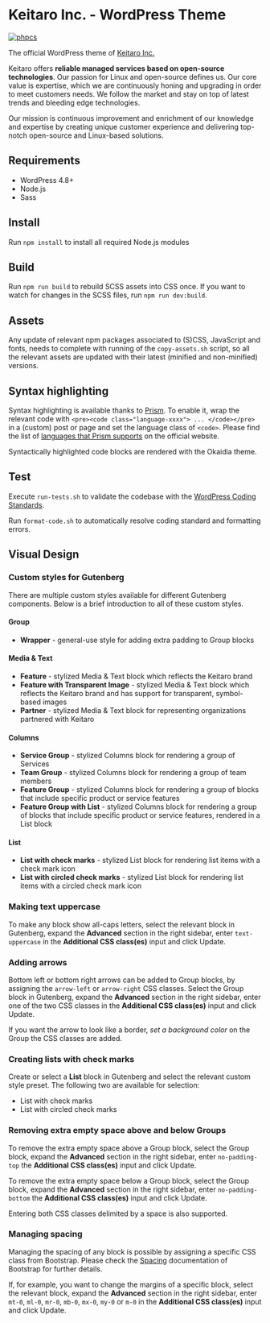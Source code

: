 # Keitaro Inc. - WordPress Theme

[![phpcs](https://github.com/keitaroinc/keitaro-theme/actions/workflows/phpcs.yml/badge.svg)](https://github.com/keitaroinc/keitaro-theme/actions/workflows/phpcs.yml)

The official WordPress theme of [Keitaro Inc.](http://www.keitaro.com/)

Keitaro offers **reliable managed services based on open-source technologies**. Our passion for Linux and open-source defines us. Our core value is expertise, which we are continuously honing and upgrading in order to meet customers needs. We follow the market and stay on top of latest trends and bleeding edge technologies.

Our mission is continuous improvement and enrichment of our knowledge and expertise by creating unique customer experience and delivering top-notch open-source and Linux-based solutions.

## Requirements

- WordPress 4.8+
- Node.js
- Sass

## Install

Run `npm install` to install all required Node.js modules

## Build

Run `npm run build` to rebuild SCSS assets into CSS once. If you want to watch for changes in the SCSS files, run `npm run dev:build`.

## Assets

Any update of relevant npm packages associated to (S)CSS, JavaScript and fonts, needs to complete with running of the `copy-assets.sh` script, so all the relevant assets are updated with their latest (minified and non-minified) versions.

## Syntax highlighting

Syntax highlighting is available thanks to [Prism](http://prismjs.com/). To enable it, wrap the relevant code with `<pre><code class="language-xxxx"> ... </code></pre>` in a (custom) post or page and set the language class of `<code>`. Please find the list of [languages that Prism supports](http://prismjs.com/#languages-list) on the official website.

Syntactically highlighted code blocks are rendered with the Okaidia theme.

## Test

Execute `run-tests.sh` to validate the codebase with the [WordPress Coding Standards](https://make.wordpress.org/core/handbook/best-practices/coding-standards/).

Run `format-code.sh` to automatically resolve coding standard and formatting errors.

## Visual Design

### Custom styles for Gutenberg

There are multiple custom styles available for different Gutenberg components. Below is a brief introduction to all of these custom styles.

#### Group

- **Wrapper** - general-use style for adding extra padding to Group blocks

#### Media & Text

- **Feature** - stylized Media & Text block which reflects the Keitaro brand
- **Feature with Transparent Image** - stylized Media & Text block which reflects the Keitaro brand and has support for transparent, symbol-based images
- **Partner** - stylized Media & Text block for representing organizations partnered with Keitaro

#### Columns

- **Service Group** - stylized Columns block for rendering a group of Services
- **Team Group** - stylized Columns block for rendering a group of team members
- **Feature Group** -  stylized Columns block for rendering a group of blocks that include specific product or service features
- **Feature Group with List** - stylized Columns block for rendering a group of blocks that include specific product or service features, rendered in a List block

#### List

- **List with check marks** - stylized List block for rendering list items with a check mark icon
- **List with circled check marks** - stylized List block for rendering list items with a circled check mark icon

### Making text uppercase

To make any block show all-caps letters, select the relevant block in Gutenberg, expand the **Advanced** section in the right sidebar, enter `text-uppercase` in the **Additional CSS class(es)** input and click Update.

### Adding arrows

Bottom left or bottom right arrows can be added to Group blocks, by assigning the `arrow-left` or `arrow-right` CSS classes. Select the Group block in Gutenberg, expand the **Advanced** section in the right sidebar, enter one of the two CSS classes in the **Additional CSS class(es)** input and click Update.

If you want the arrow to look like a border, _set a background color_ on the Group the CSS classes are added.

### Creating lists with check marks

Create or select a **List** block in Gutenberg and select the relevant custom style preset. The following two are available for selection:

- List with check marks
- List with circled check marks

### Removing extra empty space above and below Groups

To remove the extra empty space above a Group block, select the Group block, expand the **Advanced** section in the right sidebar, enter `no-padding-top` the **Additional CSS class(es)** input and click Update.

To remove the extra empty space below a Group block, select the Group block, expand the **Advanced** section in the right sidebar, enter `no-padding-bottom` the **Additional CSS class(es)** input and click Update.

Entering both CSS classes delimited by a space is also supported.

### Managing spacing

Managing the spacing of any block is possible by assigning a specific CSS class from Bootstrap. Please check the [Spacing](https://getbootstrap.com/docs/4.5/utilities/spacing/) documentation of Bootstrap for further details.

If, for example, you want to change the margins of a specific block, select the relevant block, expand the **Advanced** section in the right sidebar, enter `mt-0`, `ml-0`, `mr-0`, `mb-0`, `mx-0`, `my-0` or `m-0` in the **Additional CSS class(es)** input and click Update.
